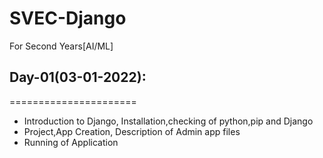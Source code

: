 # SVEC-Django
For Second Years[AI/ML]

## Day-01(03-01-2022):
======================
  - Introduction to Django, Installation,checking of python,pip and Django
  - Project,App Creation, Description of Admin app files
  - Running of Application 
